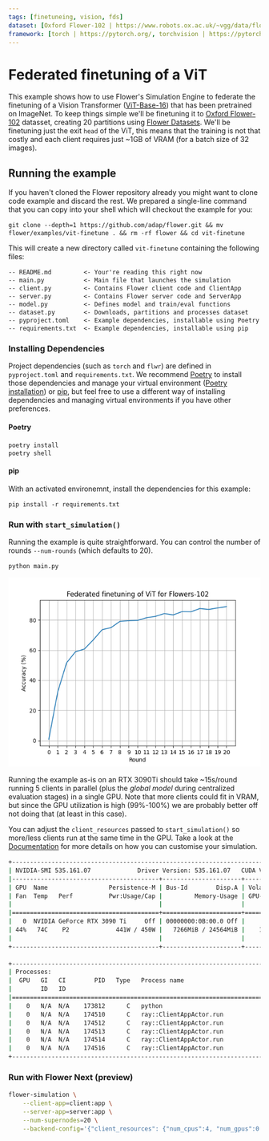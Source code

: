 ```yaml
---
tags: [finetuneing, vision, fds]
dataset: [Oxford Flower-102 | https://www.robots.ox.ac.uk/~vgg/data/flowers/102/]
framework: [torch | https://pytorch.org/, torchvision | https://pytorch.org/vision/stable/index.html]
---
```


# Federated finetuning of a ViT

This example shows how to use Flower's Simulation Engine to federate the finetuning of a Vision Transformer ([ViT-Base-16](https://pytorch.org/vision/main/models/generated/torchvision.models.vit_b_16.html#torchvision.models.vit_b_16)) that has been pretrained on ImageNet. To keep things simple we'll be finetuning it to [Oxford Flower-102](https://www.robots.ox.ac.uk/~vgg/data/flowers/102/index.html) datasset, creating 20 partitions using [Flower Datasets](https://flower.ai/docs/datasets/). We'll be finetuning just the exit `head` of the ViT, this means that the training is not that costly and each client requires just ~1GB of VRAM (for a batch size of 32 images).

## Running the example

If you haven't cloned the Flower repository already you might want to clone code example and discard the rest. We prepared a single-line command that you can copy into your shell which will checkout the example for you:

```shell
git clone --depth=1 https://github.com/adap/flower.git && mv flower/examples/vit-finetune . && rm -rf flower && cd vit-finetune
```

This will create a new directory called `vit-finetune` containing the following files:

```
-- README.md         <- Your're reading this right now
-- main.py           <- Main file that launches the simulation
-- client.py         <- Contains Flower client code and ClientApp
-- server.py         <- Contains Flower server code and ServerApp
-- model.py          <- Defines model and train/eval functions
-- dataset.py        <- Downloads, partitions and processes dataset
-- pyproject.toml    <- Example dependencies, installable using Poetry
-- requirements.txt  <- Example dependencies, installable using pip
```

### Installing Dependencies

Project dependencies (such as `torch` and `flwr`) are defined in `pyproject.toml` and `requirements.txt`. We recommend [Poetry](https://python-poetry.org/docs/) to install those dependencies and manage your virtual environment ([Poetry installation](https://python-poetry.org/docs/#installation)) or [pip](https://pip.pypa.io/en/latest/development/), but feel free to use a different way of installing dependencies and managing virtual environments if you have other preferences.

#### Poetry

```shell
poetry install
poetry shell
```

#### pip

With an activated environemnt, install the dependencies for this example:

```shell
pip install -r requirements.txt
```

### Run with `start_simulation()`

Running the example is quite straightforward. You can control the number of rounds `--num-rounds` (which defaults to 20).

```bash
python main.py
```

![](_static/central_evaluation.png)

Running the example as-is on an RTX 3090Ti should take ~15s/round running 5 clients in parallel (plus the _global model_ during centralized evaluation stages) in a single GPU. Note that more clients could fit in VRAM, but since the GPU utilization is high (99%-100%) we are probably better off not doing that (at least in this case).

You can adjust the `client_resources` passed to `start_simulation()` so more/less clients run at the same time in the GPU. Take a look at the [Documentation](https://flower.ai/docs/framework/how-to-run-simulations.html) for more details on how you can customise your simulation.

```bash
+---------------------------------------------------------------------------------------+
| NVIDIA-SMI 535.161.07             Driver Version: 535.161.07   CUDA Version: 12.2     |
|-----------------------------------------+----------------------+----------------------+
| GPU  Name                 Persistence-M | Bus-Id        Disp.A | Volatile Uncorr. ECC |
| Fan  Temp   Perf          Pwr:Usage/Cap |         Memory-Usage | GPU-Util  Compute M. |
|                                         |                      |               MIG M. |
|=========================================+======================+======================|
|   0  NVIDIA GeForce RTX 3090 Ti     Off | 00000000:0B:00.0 Off |                  Off |
| 44%   74C    P2             441W / 450W |   7266MiB / 24564MiB |    100%      Default |
|                                         |                      |                  N/A |
+-----------------------------------------+----------------------+----------------------+

+---------------------------------------------------------------------------------------+
| Processes:                                                                            |
|  GPU   GI   CI        PID   Type   Process name                            GPU Memory |
|        ID   ID                                                             Usage      |
|=======================================================================================|
|    0   N/A  N/A    173812      C   python                                     1966MiB |
|    0   N/A  N/A    174510      C   ray::ClientAppActor.run                    1056MiB |
|    0   N/A  N/A    174512      C   ray::ClientAppActor.run                    1056MiB |
|    0   N/A  N/A    174513      C   ray::ClientAppActor.run                    1056MiB |
|    0   N/A  N/A    174514      C   ray::ClientAppActor.run                    1056MiB |
|    0   N/A  N/A    174516      C   ray::ClientAppActor.run                    1056MiB |
+---------------------------------------------------------------------------------------+
```

### Run with Flower Next (preview)

```bash
flower-simulation \
    --client-app=client:app \
    --server-app=server:app \
    --num-supernodes=20 \
    --backend-config='{"client_resources": {"num_cpus":4, "num_gpus":0.25}}'
```
